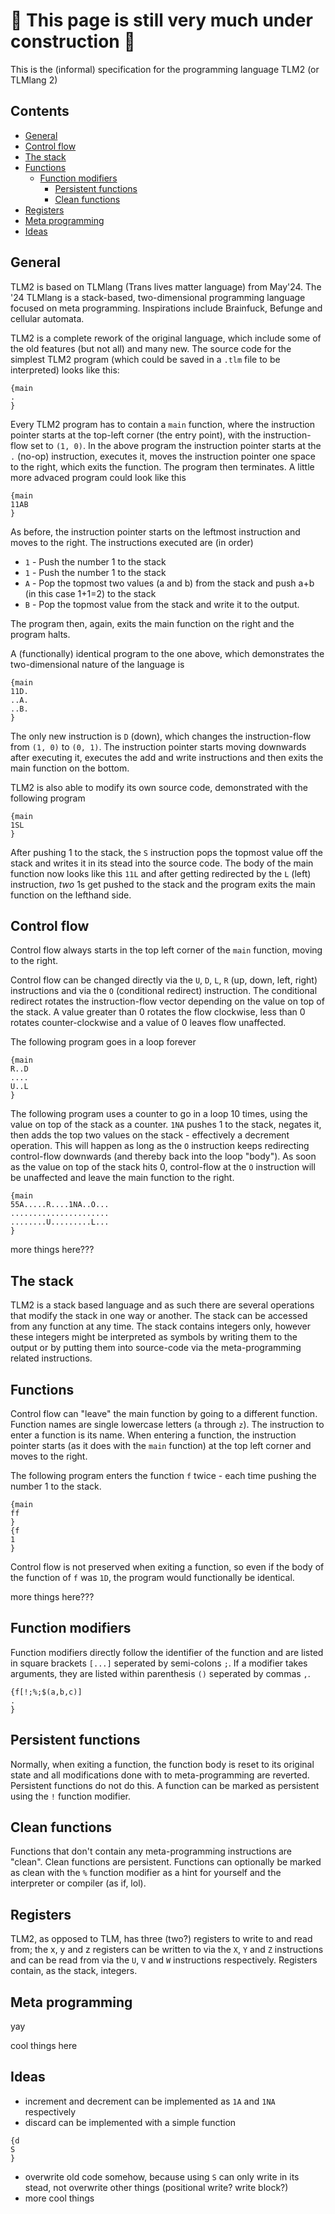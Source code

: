 # 🚧 This page is still very much under construction 🚧
This is the (informal) specification for the programming language TLM2 (or TLMlang 2)

## Contents
* [General](#general)
* [Control flow](#control-flow)
* [The stack](#the-stack)
* [Functions](#functions)
  * [Function modifiers](#function-modifiers)
    * [Persistent functions](#persistent-functions)
    * [Clean functions](#clean-functions)
* [Registers](#registers)
* [Meta programming](#meta-programming)
* [Ideas](#ideas)

## General
TLM2 is based on TLMlang (Trans lives matter language) from May'24.
The '24 TLMlang is a stack-based, two-dimensional programming language focused on meta programming. Inspirations include Brainfuck, Befunge and cellular automata.

TLM2 is a complete rework of the original language, which include some of the old features (but not all) and many new. The source code for the simplest TLM2 program (which could be saved in a `.tlm` file to be interpreted) looks like this:
```
{main
.
}
```
Every TLM2 program has to contain a `main` function, where the instruction pointer starts at the top-left corner (the entry point), with the instruction-flow set to `(1, 0)`. In the above program the instruction pointer starts at the `.` (no-op) instruction, executes it, moves the instruction pointer one space to the right, which exits the function. The program then terminates. A little more advaced program could look like this
```
{main
11AB
}
```
As before, the instruction pointer starts on the leftmost instruction and moves to the right. The instructions executed are (in order)
* `1` - Push the number 1 to the stack
* `1` - Push the number 1 to the stack
* `A` - Pop the topmost two values (a and b) from the stack and push a+b (in this case 1+1=2) to the stack
* `B` - Pop the topmost value from the stack and write it to the output.

The program then, again, exits the main function on the right and the program halts.

A (functionally) identical program to the one above, which demonstrates the two-dimensional nature of the language is
```
{main
11D.
..A.
..B.
}
```
The only new instruction is `D` (down), which changes the instruction-flow from `(1, 0)` to `(0, 1)`. The instruction pointer starts moving downwards after executing it, executes the add and write instructions and then exits the main function on the bottom.

TLM2 is also able to modify its own source code, demonstrated with the following program
```
{main
1SL
}
```
After pushing 1 to the stack, the `S` instruction pops the topmost value off the stack and writes it in its stead into the source code. The body of the main function now looks like this `11L` and after getting redirected by the `L` (left) instruction, *two* 1s get pushed to the stack and the program exits the main function on the lefthand side.

## Control flow
Control flow always starts in the top left corner of the `main` function, moving to the right.

Control flow can be changed directly via the `U`, `D`, `L`, `R` (up, down, left, right) instructions and via the `O` (conditional redirect) instruction. The conditional redirect rotates the instruction-flow vector depending on the value on top of the stack. A value greater than 0 rotates the flow clockwise, less than 0 rotates counter-clockwise and a value of 0 leaves flow unaffected.

The following program goes in a loop forever
```
{main
R..D
....
U..L
}
```
The following program uses a counter to go in a loop 10 times, using the value on top of the stack as a counter. `1NA` pushes 1 to the stack, negates it, then adds the top two values on the stack - effectively a decrement operation. This will happen as long as the `O` instruction keeps redirecting control-flow downwards (and thereby back into the loop "body"). As soon as the value on top of the stack hits 0, control-flow at the `O` instruction will be unaffected and leave the main function to the right.
```
{main
55A.....R....1NA..O...
......................
........U.........L...
}
```

more things here???

## The stack
TLM2 is a stack based language and as such there are several operations that modify the stack in one way or another. The stack can be accessed from any function at any time. The stack contains integers only, however these integers might be interpreted as symbols by writing them to the output or by putting them into source-code via the meta-programming related instructions.

## Functions
Control flow can "leave" the main function by going to a different function. Function names are single lowercase letters (`a` through `z`). The instruction to enter a function is its name. When entering a function, the instruction pointer starts (as it does with the `main` function) at the top left corner and moves to the right.

The following program enters the function `f` twice - each time pushing the number 1 to the stack.
```
{main
ff
}
{f
1
}
```
Control flow is not preserved when exiting a function, so even if the body of the function of `f` was `1D`, the program would functionally be identical.

more things here???

## Function modifiers
Function modifiers directly follow the identifier of the function and are listed in square brackets `[...]` seperated by semi-colons `;`. If a modifier takes arguments, they are listed within parenthesis `()` seperated by commas `,`.
```
{f[!;%;$(a,b,c)]
.
}
```

## Persistent functions
Normally, when exiting a function, the function body is reset to its original state and all modifications done with to meta-programming are reverted. Persistent functions do not do this. A function can be marked as persistent using the `!` function modifier.

## Clean functions
Functions that don't contain any meta-programming instructions are "clean". Clean functions are persistent. Functions can optionally be marked as clean with the `%` function modifier as a hint for yourself and the interpreter or compiler (as if, lol).

## Registers
TLM2, as opposed to TLM, has three (two?) registers to write to and read from; the x, y and z registers can be written to via the `X`, `Y` and `Z` instructions and can be read from via the `U`, `V` and `W` instructions respectively. Registers contain, as the stack, integers.

## Meta programming
yay

cool things here

## Ideas
* increment and decrement can be implemented as `1A` and `1NA` respectively
* discard can be implemented with a simple function
```
{d
S
}
```
* overwrite old code somehow, because using `S` can only write in its stead, not overwrite other things (positional write? write block?)
* more cool things












